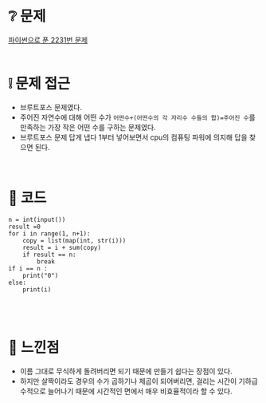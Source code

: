 # ❔ 문제
[파이썬으로 푼 2231번 문제](https://www.acmicpc.net/problem/2231)
<br />
<br />


# ❕ 문제 접근
- 브루트포스 문제였다. 
- 주어진 자연수에 대해 어떤 수가 ```어떤수+(어떤수의 각 자리수 수들의 합)=주어진 수```를 만족하는 가장 작은 어떤 수를 구하는 문제였다.
- 브루트포스 문제 답게 냅다 1부터 넣어보면서 cpu의 컴퓨팅 파워에 의지해 답을 찾으면 된다.


<br />


# 🌱 코드

```
n = int(input())
result =0
for i in range(1, n+1):
    copy = list(map(int, str(i)))
    result = i + sum(copy)
    if result == n:
        break
if i == n :
    print("0")
else:
    print(i)
```

<br />
<br />

# 🍌 느낀점
- 이름 그대로 무식하게 돌려버리면 되기 때문에 만들기 쉽다는 장점이 있다.
- 하지만 살짝이라도 경우의 수가 곱하기나 제곱이 되어버리면, 걸리는 시간이 기하급수적으로 늘어나기 때문에 시간적인 면에서 매우 비효율적이라 할 수 있다.